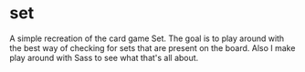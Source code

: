 # set
A simple recreation of the card game Set. The goal is to play around with the best way of checking for sets that are present on the board. Also I make play around with Sass to see what that's all about. 
